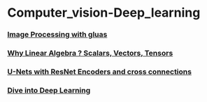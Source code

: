 # Computer_vision-Deep_learning


  ### [Image Processing with gluas ](https://pippin.gimp.org/image_processing/)
  
  ### [Why Linear Algebra ? Scalars, Vectors, Tensors ](https://www.youtube.com/watch?v=NDq_VaZ3iSQ&t=852s)
  
  ### [U-Nets with ResNet Encoders and cross connections](https://towardsdatascience.com/u-nets-with-resnet-encoders-and-cross-connections-d8ba94125a2c)
  ### [Dive into Deep Learning](https://d2l.ai/index.html)

